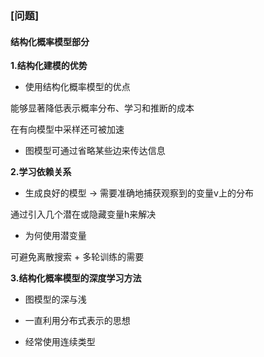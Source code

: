 ### [问题]

#### 结构化概率模型部分

**1.结构化建模的优势**

- 使用结构化概率模型的优点

能够显著降低表示概率分布、学习和推断的成本

在有向模型中采样还可被加速

- 图模型可通过省略某些边来传达信息

**2.学习依赖关系**

- 生成良好的模型 → 需要准确地捕获观察到的变量v上的分布

通过引入几个潜在或隐藏变量h来解决

- 为何使用潜变量

可避免离散搜索 + 多轮训练的需要

**3.结构化概率模型的深度学习方法**

- 图模型的深与浅

- 一直利用分布式表示的思想

- 经常使用连续类型